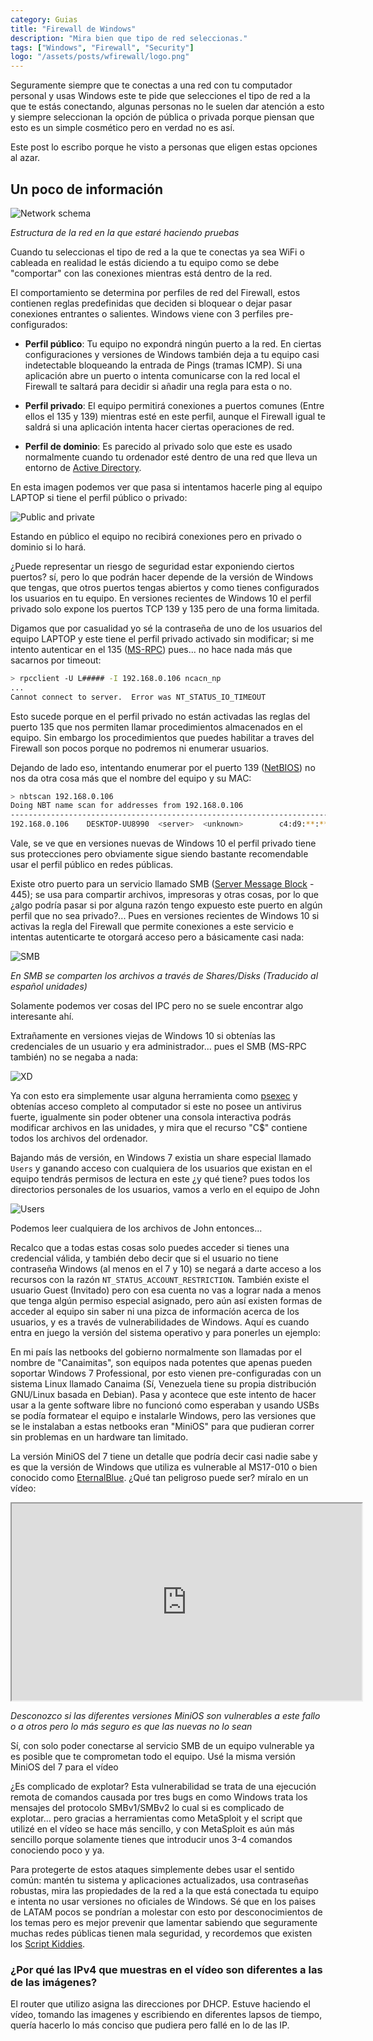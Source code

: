 ```yaml
---
category: Guias
title: "Firewall de Windows"
description: "Mira bien que tipo de red seleccionas."
tags: ["Windows", "Firewall", "Security"]
logo: "/assets/posts/wfirewall/logo.png"
---
```


Seguramente siempre que te conectas a una red con tu computador personal y usas Windows este te pide que selecciones el tipo de red a la que te estás conectando, algunas personas no le suelen dar atención a esto y siempre seleccionan la opción de pública o privada porque piensan que esto es un simple cosmético pero en verdad no es así.

Este post lo escribo porque he visto a personas que eligen estas opciones al azar.

## Un poco de información

![Network schema](/assets/posts/wfirewall/network-schema.png)

*Estructura de la red en la que estaré haciendo pruebas*

Cuando tu seleccionas el tipo de red a la que te conectas ya sea WiFi o cableada en realidad le estás diciendo a tu equipo como se debe "comportar" con las conexiones mientras está dentro de la red.

El comportamiento se determina por perfiles de red del Firewall, estos contienen reglas predefinidas que deciden si bloquear o dejar pasar conexiones entrantes o salientes. Windows viene con 3 perfiles pre-configurados:

- **Perfil público**: Tu equipo no expondrá ningún puerto a la red. En ciertas configuraciones y versiones de Windows también deja a tu equipo casi indetectable bloqueando la entrada de Pings (tramas ICMP). Si una aplicación abre un puerto o intenta comunicarse con la red local el Firewall te saltará para decidir si añadir una regla para esta o no.

- **Perfil privado**: El equipo permitirá conexiones a puertos comunes (Entre ellos el 135 y 139) mientras esté en este perfil, aunque el Firewall igual te saldrá si una aplicación intenta hacer ciertas operaciones de red.

- **Perfil de dominio**: Es parecido al privado solo que este es usado normalmente cuando tu ordenador esté dentro de una red que lleva un entorno de [Active Directory](https://es.wikipedia.org/wiki/Active_Directory).

En esta imagen podemos ver que pasa si intentamos hacerle ping al equipo LAPTOP si tiene el perfil público o privado:

![Public and private](/assets/posts/wfirewall/ping.png)

Estando en público el equipo no recibirá conexiones pero en privado o dominio si lo hará.

¿Puede representar un riesgo de seguridad estar exponiendo ciertos puertos? sí, pero lo que podrán hacer depende de la versión de Windows que tengas, que otros puertos tengas abiertos y como tienes configurados los usuarios en tu equipo. En versiones recientes de Windows 10 el perfil privado solo expone los puertos TCP 139 y 135 pero de una forma limitada.

Digamos que por casualidad yo sé la contraseña de uno de los usuarios del equipo LAPTOP y este tiene el perfil privado activado sin modificar; si me intento autenticar en el 135 ([MS-RPC](https://learn.microsoft.com/es-es/windows/win32/rpc/rpc-start-page)) pues... no hace nada más que sacarnos por timeout:

```bash
> rpcclient -U L##### -I 192.168.0.106 ncacn_np
...
Cannot connect to server.  Error was NT_STATUS_IO_TIMEOUT
```

Esto sucede porque en el perfil privado no están activadas las reglas del puerto 135 que nos permiten llamar procedimientos almacenados en el equipo. Sin embargo los procedimientos que puedes habilitar a traves del Firewall son pocos porque no podremos ni enumerar usuarios.

Dejando de lado eso, intentando enumerar por el puerto 139 ([NetBIOS](https://es.wikipedia.org/wiki/NetBIOS)) no nos da otra cosa más que el nombre del equipo y su MAC:

```bash
> nbtscan 192.168.0.106
Doing NBT name scan for addresses from 192.168.0.106                                                                                                  IP address       NetBIOS Name     Server    User             MAC address
------------------------------------------------------------------------------
192.168.0.106    DESKTOP-UU8990  <server>  <unknown>        c4:d9:**:**:**:**
```

Vale, se ve que en versiones nuevas de Windows 10 el perfil privado tiene sus protecciones pero obviamente sigue siendo bastante recomendable usar el perfil público en redes públicas.

Existe otro puerto para un servicio llamado SMB ([Server Message Block](https://es.wikipedia.org/wiki/Server_Message_Block) - 445); se usa para compartir archivos, impresoras y otras cosas, por lo que ¿algo podría pasar si por alguna razón tengo expuesto este puerto en algún perfil que no sea privado?... Pues en versiones recientes de Windows 10 si activas la regla del Firewall que permite conexiones a este servicio e intentas autenticarte te otorgará acceso pero a básicamente casi nada:

![SMB](/assets/posts/wfirewall/smb1.png)

*En SMB se comparten los archivos a través de Shares/Disks (Traducido al español unidades)*

Solamente podemos ver cosas del IPC pero no se suele encontrar algo interesante ahí.

Extrañamente en versiones viejas de Windows 10 si obtenías las credenciales de un usuario y era administrador... pues el SMB (MS-RPC también) no se negaba a nada:

![XD](/assets/posts/wfirewall/admin.png)

Ya con esto era simplemente usar alguna herramienta como [psexec](https://github.com/fortra/impacket/blob/master/examples/psexec.py) y obtenías acceso completo al computador si este no posee un antivirus fuerte, igualmente sin poder obtener una consola interactiva podrás modificar archivos en las unidades, y mira que el recurso "C$" contiene todos los archivos del ordenador.

Bajando más de versión, en Windows 7 existia un share especial llamado `Users` y ganando acceso con cualquiera de los usuarios que existan en el equipo tendrás permisos de lectura en este ¿y qué tiene? pues todos los directorios personales de los usuarios, vamos a verlo en el equipo de John

![Users](/assets/posts/wfirewall/smb2.png)

Podemos leer cualquiera de los archivos de John entonces...

Recalco que a todas estas cosas solo puedes acceder si tienes una credencial válida, y también debo decir que si el usuario no tiene contraseña Windows (al menos en el 7 y 10) se negará a darte acceso a los recursos con la razón `NT_STATUS_ACCOUNT_RESTRICTION`. También existe el usuario Guest (Invitado) pero con esa cuenta no vas a lograr nada a menos que tenga algún permiso especial asignado, pero aún así existen formas de acceder al equipo sin saber ni una pizca de informacíón acerca de los usuarios, y es a través de vulnerabilidades de Windows. Aquí es cuando entra en juego la versión del sistema operativo y para ponerles un ejemplo:

En mi país las netbooks del gobierno normalmente son llamadas por el nombre de "Canaimitas", son equipos nada potentes que apenas pueden soportar Windows 7 Professional, por esto vienen pre-configuradas con un sistema Linux llamado Canaima (Sí, Venezuela tiene su propia distribución GNU/Linux basada en Debian). Pasa y acontece que este intento de hacer usar a la gente software libre no funcionó como esperaban y usando USBs se podía formatear el equipo e instalarle Windows, pero las versiones que se le instalaban a estas netbooks eran "MiniOS" para que pudieran correr sin problemas en un hardware tan limitado.

La versión MiniOS del 7 tiene un detalle que podría decir casi nadie sabe y es que la versión de Windows que utiliza es vulnerable al MS17-010 o bien conocido como [EternalBlue](https://es.wikipedia.org/wiki/EternalBlue). ¿Qué tan peligroso puede ser? míralo en un vídeo:

<iframe class="video" width="560" height="315" src="https://www.youtube.com/embed/5KczMJGd418" title="YouTube video player" allow="accelerometer; autoplay; clipboard-write; encrypted-media; gyroscope; picture-in-picture; web-share" allowfullscreen></iframe>

*Desconozco si las diferentes versiones MiniOS son vulnerables a este fallo o a otros pero lo más seguro es que las nuevas no lo sean*

Sí, con solo poder conectarse al servicio SMB de un equipo vulnerable ya es posible que te comprometan todo el equipo. Usé la misma versión MiniOS del 7 para el vídeo

¿Es complicado de explotar? Esta vulnerabilidad se trata de una ejecución remota de comandos causada por tres bugs en como Windows trata los mensajes del protocolo SMBv1/SMBv2 lo cual si es complicado de explotar... pero gracias a herramientas como MetaSploit y el script que utilizé en el vídeo se hace más sencillo, y con MetaSploit es aún más sencillo porque solamente tienes que introducir unos 3-4 comandos conociendo poco y ya.

Para protegerte de estos ataques simplemente debes usar el sentido común: mantén tu sistema y aplicaciones actualizados, usa contraseñas robustas, mira las propiedades de la red a la que está conectada tu equipo e intenta no usar versiones no oficiales de Windows. Sé que en los paises de LATAM pocos se pondrían a molestar con esto por desconocimientos de los temas pero es mejor prevenir que lamentar sabiendo que seguramente muchas redes públicas tienen mala seguridad, y recordemos que existen los [Script Kiddies](https://es.wikipedia.org/wiki/Script_kiddie).

### ¿Por qué las IPv4 que muestras en el vídeo son diferentes a las de las imágenes?

El router que utilizo asigna las direcciones por DHCP. Estuve haciendo el vídeo, tomando las imagenes y escribiendo en diferentes lapsos de tiempo, quería hacerlo lo más conciso que pudiera pero fallé en lo de las IP.















